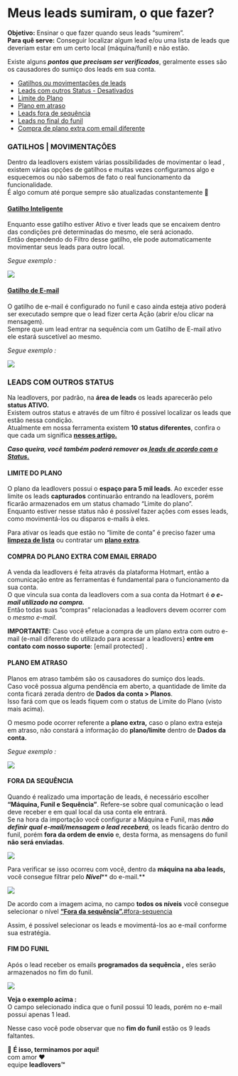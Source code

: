 # Meus leads sumiram, o que fazer?

**Objetivo:** Ensinar o que fazer quando seus leads “sumirem”.\
**Para quê serve:** Conseguir localizar algum lead e/ou uma lista de leads que deveriam estar em um certo local (máquina/funil) e não estão.

Existe alguns _**pontos que precisam ser verificados**_, geralmente esses são os causadores do sumiço dos leads em sua conta.



* [Gatilhos ou movimentações de leads](meus-leads-sumiram-o-que-fazer.md#gatilhos)
* [Leads com outros Status - Desativados](meus-leads-sumiram-o-que-fazer.md#status)
* [Limite do Plano](meus-leads-sumiram-o-que-fazer.md#plano-extra)
* [Plano em atraso](meus-leads-sumiram-o-que-fazer.md#atrasado)&#x20;
* [Leads fora de sequência ](meus-leads-sumiram-o-que-fazer.md#fora-sequencia)
* [Leads no final do funil](meus-leads-sumiram-o-que-fazer.md#final-funil)
* &#x20;[Compra de plano extra com email diferente](meus-leads-sumiram-o-que-fazer.md#plano-extra)

### **GATILHOS | MOVIMENTAÇÕES**  <a href="#gatilhos" id="gatilhos"></a>

Dentro da leadlovers existem várias possibilidades de movimentar o lead , existem várias opções de gatilhos  e muitas vezes configuramos algo e esquecemos ou não sabemos de fato o real funcionamento da funcionalidade.\
É algo comum até porque sempre são atualizadas constantemente 🙂

#### [**Gatilho Inteligente**](https://suporte.love/criar-e-configurar-gatilhos-inteligentes/)  <a href="#gatilho-inteligente" id="gatilho-inteligente"></a>

Enquanto esse gatilho estiver Ativo e tiver leads que se encaixem dentro das condições pré determinadas do mesmo, ele será acionado.\
Então dependendo do Filtro desse gatilho, ele pode automaticamente movimentar seus leads para outro local.

_Segue exemplo :_

[![](https://legado.leadlovers.site/wp-content/uploads/2020/09/meus-leads-sumiram-o-que-fazer-\_-360042242073\_mceclip2.png)](http://legado.leadlovers.site/wp-content/uploads/2020/09/meus-leads-sumiram-o-que-fazer-\_-360042242073\_mceclip2.png)

#### [**Gatilho de E-mail**](https://suporte.love/gatilhos-de-e-mail/) <a href="#gatilho-email" id="gatilho-email"></a>

O gatilho de e-mail é configurado no funil e  caso ainda esteja ativo poderá ser executado sempre que o lead fizer certa Ação (abrir e/ou clicar na mensagem).\
Sempre que um lead entrar na sequência com um Gatilho de E-mail ativo ele estará suscetível ao mesmo.

_Segue exemplo :_

[![](https://legado.leadlovers.site/wp-content/uploads/2020/09/meus-leads-sumiram-o-que-fazer-\_-360042242073\_mceclip0.png)](http://legado.leadlovers.site/wp-content/uploads/2020/09/meus-leads-sumiram-o-que-fazer-\_-360042242073\_mceclip0.png)

### **LEADS COM OUTROS STATUS** <a href="#status" id="status"></a>

Na leadlovers, por padrão, na **área de leads** os leads aparecerão pelo **status ATIVO.**\
Existem outros status e através de um filtro é possível localizar os leads que estão nessa condição.\
Atualmente em nossa ferramenta existem **10 status diferentes**, confira o que cada um significa [**nesses artigo.**](../../backlog/como-filtrar-leads-por-status.md)

_**Caso queira, você também poderá remover os**_[ _**leads de acordo com o Status.**_](../../backlog/como-filtrar-leads-por-status.md)

#### **LIMITE DO PLANO**  <a href="#limite-plano" id="limite-plano"></a>

O plano da leadlovers possui o **espaço para 5 mil leads**. Ao exceder esse limite os leads **capturados** continuarão entrando na leadlovers, porém ficarão armazenados em um status chamado “Limite do plano”.\
Enquanto estiver nesse status não é possível fazer ações com esses leads, como movimentá-los ou disparos e-mails à eles.

Para ativar os leads que estão no “limite de conta” é preciso fazer uma[ **limpeza de lista**](como-realizar-a-limpeza-de-lista-de-leads.md) ou contratar um [**plano extra**](https://leadlovers.app/v4/upgrade).

#### **COMPRA DO PLANO EXTRA COM EMAIL ERRADO** <a href="#plano-extra" id="plano-extra"></a>

A venda da leadlovers é feita através da plataforma Hotmart, então a comunicação entre as ferramentas é fundamental para o funcionamento da sua conta.\
O que vincula sua conta da leadlovers com a sua conta da Hotmart é _**o e-mail utilizado na compra.**_\
Então todas suas “compras” relacionadas a leadlovers devem ocorrer com o _mesmo e-mail_.

**IMPORTANTE:** Caso você efetue a compra de um plano extra com outro e-mail (e-mail diferente do utilizado para acessar a leadlovers} **entre em contato com nosso suporte**: \[email protected] .

#### **PLANO EM ATRASO** <a href="#atrasado" id="atrasado"></a>

Planos em atraso também são os causadores do sumiço dos leads.\
Caso você possua alguma pendência em aberto, a quantidade de limite da conta ficará zerada dentro de **Dados da conta > Planos**.\
Isso fará com que os leads fiquem com o status de Limite do Plano (visto mais acima).

O mesmo pode ocorrer referente a **plano extra,** caso o plano extra esteja em atraso, não constará a informação do **plano/limite** dentro de **Dados da conta.**

_Segue exemplo :_

[![](https://legado.leadlovers.site/wp-content/uploads/2020/09/meus-leads-sumiram-o-que-fazer-\_-360042242073\_mceclip1.png)](http://legado.leadlovers.site/wp-content/uploads/2020/09/meus-leads-sumiram-o-que-fazer-\_-360042242073\_mceclip1.png)

#### **FORA DA SEQUÊNCIA** <a href="#fora-sequencia" id="fora-sequencia"></a>

Quando é realizado uma importação de leads, é necessário escolher **“Máquina, Funil e Sequência”**. Refere-se sobre qual comunicação o lead deve receber e em qual local da usa conta ele entrará.\
Se na hora da importação você configurar a Máquina e Funil, mas _**não definir qual e-mail/mensagem o lead receberá**,_ os leads ficarão dentro do funil, porém **fora da ordem de envio** e, desta forma, as mensagens do funil **não será enviadas**.

[![](https://legado.leadlovers.site/wp-content/uploads/2020/09/meus-leads-sumiram-o-que-fazer-\_-360042242073\_mceclip2-1.png)](http://legado.leadlovers.site/wp-content/uploads/2020/09/meus-leads-sumiram-o-que-fazer-\_-360042242073\_mceclip2-1.png)

Para verificar se isso ocorreu com você, dentro da **máquina na aba leads,** você consegue filtrar pelo _**Nível**_** do e-mail.**

[![](https://legado.leadlovers.site/wp-content/uploads/2020/09/meus-leads-sumiram-o-que-fazer-\_-360042242073\_mceclip3.png)](http://legado.leadlovers.site/wp-content/uploads/2020/09/meus-leads-sumiram-o-que-fazer-\_-360042242073\_mceclip3.png)

De acordo com a imagem acima, no campo **todos os níveis** você consegue selecionar o nível [**“Fora da sequência”.**](meus-leads-sumiram-o-que-fazer.md#fora-sequencia)[#fora-sequencia](meus-leads-sumiram-o-que-fazer.md#fora-sequencia "mention")

Assim, é possível selecionar os leads e movimentá-los ao e-mail conforme sua estratégia.

#### **FIM DO FUNIL** <a href="#final-funil" id="final-funil"></a>

Após o lead receber os emails **programados da sequência ,** eles serão armazenados no fim do funil.

[![](https://legado.leadlovers.site/wp-content/uploads/2020/09/meus-leads-sumiram-o-que-fazer-\_-360042242073\_mceclip4.png)](http://legado.leadlovers.site/wp-content/uploads/2020/09/meus-leads-sumiram-o-que-fazer-\_-360042242073\_mceclip4.png)

**Veja o exemplo acima :**\
O campo selecionado indica que o funil possui 10 leads, porém no e-mail possui apenas 1 lead.

Nesse caso você pode observar que no **fim do funil** estão os 9 leads faltantes.





🏁 **É isso, terminamos por aqui!**\
com amor ❤\
equipe **leadlovers™**

